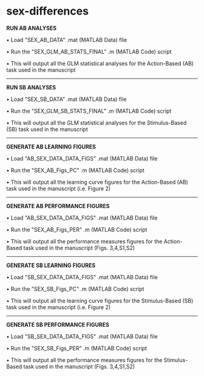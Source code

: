 # sex-differences

**RUN AB ANALYSES**

•	Load "SEX_AB_DATA" .mat (MATLAB Data) file

• Run the "SEX_GLM_AB_STATS_FINAL" .m (MATLAB Code) script 

• This will output all the GLM statistical analyses for the Action-Based (AB) task used in the manuscript

-----
**RUN SB ANALYSES**

•	Load "SEX_SB_DATA" .mat (MATLAB Data) file 

•	Run the "SEX_GLM_SB_STATS_FINAL" .m (MATLAB Code) script 

•	This will output all the GLM statistical analyses for the Stimulus-Based (SB) task used in the manuscript

----
**GENERATE AB LEARNING FIGURES**

•	Load "AB_SEX_DATA_DATA_FIGS" .mat (MATLAB Data) file

•	Run the "SEX_AB_Figs_PC" .m (MATLAB Code) script 

•	This will output all the learning curve figures for the Action-Based (AB) task used in the manuscript (i.e. Figure 2)

----
**GENERATE AB PERFORMANCE FIGURES**

•	Load "AB_SEX_DATA_DATA_FIGS" .mat (MATLAB Data) file 

•	Run the "SEX_AB_Figs_PER" .m (MATLAB Code) script 

•	This will output all the performance measures figures for the Action-Based task used in the manuscript (Figs. 3,4,S1,S2)

----
**GENERATE SB LEARNING FIGURES**

•	Load "SB_SEX_DATA_DATA_FIGS" .mat (MATLAB Data) file 

•	Run the "SEX_SB_Figs_PC" .m (MATLAB Code) script 

•	This will output all the learning curve figures for the Stimulus-Based (SB) task used in the manuscript (i.e. Figure 2)

----
**GENERATE SB PERFORMANCE FIGURES**

•	Load "SB_SEX_DATA_DATA_FIGS" .mat (MATLAB Data) file 

•	Run the "SEX_SB_Figs_PER" .m (MATLAB Code) script 

•	This will output all the performance measures figures for the Stimulus-Based task used in the manuscript (Figs. 3,4,S1,S2)
